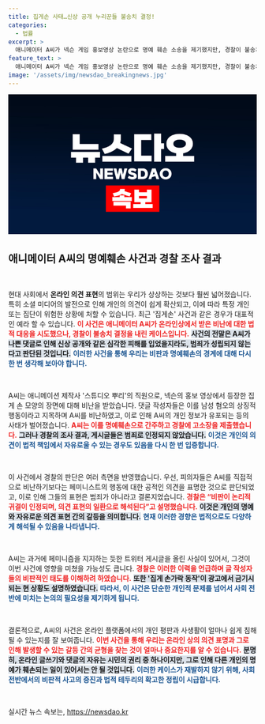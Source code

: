 ```yaml
---
title: 집게손 사태…신상 공개 누리꾼들 불송치 결정!
categories:
  - 법률
excerpt: >
  애니메이터 A씨가 넥슨 게임 홍보영상 논란으로 명예 훼손 소송을 제기했지만, 경찰이 불송치 결정을 내렸다. 이 사건은 집게 손 논란으로 비롯된 것으로, A씨는 이미 온라인에서 신상이 공개된 상태다.
feature_text: >
  애니메이터 A씨가 넥슨 게임 홍보영상 논란으로 명예 훼손 소송을 제기했지만, 경찰이 불송치 결정을 내렸다. 이 사건은 집게 손 논란으로 비롯된 것으로, A씨는 이미 온라인에서 신상이 공개된 상태다.
image: '/assets/img/newsdao_breakingnews.jpg'
---
```


<p><img src="/assets/img/newsdao_breakingnews.jpg" alt="cryptoinkorea 속보" /></p>

<h2 data-ke-size="size26">애니메이터 A씨의 명예훼손 사건과 경찰 조사 결과</h2>

<p data-ke-size="size16">&nbsp;</p>

<p>현대 사회에서 <strong>온라인 의견 표현</strong>의 범위는 우리가 상상하는 것보다 훨씬 넓어졌습니다. 특히 소셜 미디어의 발전으로 인해 개인의 의견이 쉽게 확산되고, 이에 따라 특정 개인 또는 집단이 위험한 상황에 처할 수 있습니다. 최근 '집게손' 사건과 같은 경우가 대표적인 예라 할 수 있습니다. <b><span style="color: #ee2323;">이 사건은 애니메이터 A씨가 온라인상에서 받은 비난에 대한 법적 대응을 시도했으나, 경찰이 불송치 결정을 내린 케이스입니다.</span></b> <b><span style="background-color: #21538527;">사건의 전말은 A씨가 나쁜 댓글로 인해 신상 공개와 같은 심각한 피해를 입었을지라도, 범죄가 성립되지 않는다고 판단된 것입니다.</span></b> <b><span style="color: #1a5490;">이러한 사건을 통해 우리는 비판과 명예훼손의 경계에 대해 다시 한 번 생각해 보아야 합니다.</span></b></p>

<p data-ke-size="size16">&nbsp;</p>

<p>A씨는 애니메이션 제작사 '스튜디오 뿌리'의 직원으로, 넥슨의 홍보 영상에서 등장한 집게 손 모양의 장면에 대해 비난을 받았습니다. 댓글 작성자들은 이를 남성 혐오의 상징적 행동이라고 지목하며 A씨를 비난하였고, 이로 인해 A씨의 개인 정보가 유포되는 등의 사태가 벌어졌습니다. <b><span style="color: #ee2323;">A씨는 이를 명예훼손으로 간주하고 경찰에 고소장을 제출했습니다.</span></b> <b><span style="background-color: #21538527;">그러나 경찰의 조사 결과, 게시글들은 범죄로 인정되지 않았습니다.</span></b> <b><span style="color: #1a5490;">이것은 개인의 의견이 법적 책임에서 자유로울 수 있는 경우도 있음을 다시 한 번 입증합니다.</span></b></p>

<p data-ke-size="size16">&nbsp;</p>

<p>이 사건에서 경찰의 판단은 여러 측면을 반영했습니다. 우선, 피의자들은 A씨를 직접적으로 비난하기보다는 페미니스트의 행동에 대한 공적인 의견을 표명한 것으로 판단되었고, 이로 인해 그들의 표현은 범죄가 아니라고 결론지었습니다. <b><span style="color: #ee2323;">경찰은 “비판이 논리적 귀결이 인정되며, 의견 표현의 일환으로 해석된다”고 설명했습니다.</span></b> <b><span style="background-color: #21538527;">이것은 개인의 명예와 자유로운 의견 표현 간의 갈등을 의미합니다.</span></b> <b><span style="color: #1a5490;">현재 이러한 경향은 법적으로도 다양하게 해석될 수 있음을 나타냅니다.</span></b></p>

<p data-ke-size="size16">&nbsp;</p>

<p>A씨는 과거에 페미니즘을 지지하는 듯한 트위터 게시글을 올린 사실이 있어서, 그것이 이번 사건에 영향을 미쳤을 가능성도 큽니다. <b><span style="color: #ee2323;">경찰은 이러한 이력을 언급하며 글 작성자들의 비판적인 태도를 이해하려 하였습니다.</span></b> <b><span style="background-color: #21538527;">또한  '집게 손가락 동작'이 광고에서 금기시되는 현 상황도 설명하였습니다.</span></b> <b><span style="color: #1a5490;">따라서, 이 사건은 단순한 개인적 문제를 넘어서 사회 전반에 미치는 논의의 필요성을 제기하게 됩니다.</span></b></p>

<p data-ke-size="size16">&nbsp;</p>

<p>결론적으로, A씨의 사건은 온라인 플랫폼에서의 개인 평판과 사생활이 얼마나 쉽게 침해될 수 있는지를 잘 보여줍니다. <b><span style="color: #ee2323;">이번 사건을 통해 우리는 온라인 상의 의견 표명과 그로 인해 발생할 수 있는 갈등 간의 균형을 찾는 것이 얼마나 중요한지를 알 수 있습니다.</span></b> <b><span style="background-color: #21538527;">분명히, 온라인 글쓰기와 댓글의 자유는 시민의 권리 중 하나이지만, 그로 인해 다른 개인의 명예가 훼손되는 일이 있어서는 안 될 것입니다.</span></b> <b><span style="color: #1a5490;">이러한 케이스가 재발하지 않기 위해, 사회 전반에서의 비판적 사고의 증진과 법적 테두리의 확고한 정립이 시급합니다.</span></b></p>

<p data-ke-size="size16">&nbsp;</p>
실시간 뉴스 속보는, <a href="https://newsdao.kr" rel="dofollow">https://newsdao.kr</a>



